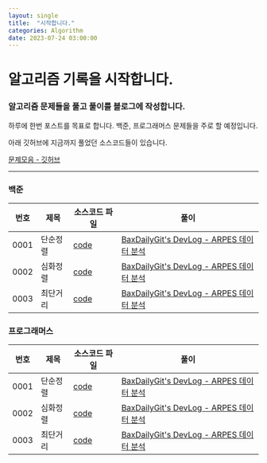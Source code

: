 ```yaml
---
layout: single
title:  "시작합니다."
categories: Algorithm
date: 2023-07-24 03:00:00
---
```


# 알고리즘 기록을 시작합니다.
### 알고리즘 문제들을 풀고 풀이를 블로그에 작성합니다.    

<p> 하루에 한번 포스트를 목표로 합니다. 
백준, 프로그래머스 문제들을 주로 할 예정입니다. </p>

<p> 아래 깃허브에 지금까지 풀었던 소스코드들이 있습니다.  </p>

[문제모음 - 깃허브](https://github.com/BaxDailyGit?tab=repositories)


------------------------------


### 백준

|번호|제목|소스코드 파일|풀이|
|------|---|---|---|
|0001|단순정렬|[code](https://github.com/BaxDailyGit/algorithm-solution-code/blob/main/code/baekjoon/1%2B1.py)|[BaxDailyGit's DevLog - ARPES 데이터 분석](https://baxdailygit.github.io/algorithm/second/)|
|0002|심화정렬|[code](https://github.com/BaxDailyGit/algorithm-solution-code/blob/main/code/baekjoon/1%2B1.py)|[BaxDailyGit's DevLog - ARPES 데이터 분석](https://baxdailygit.github.io/algorithm/second/)|
|0003|최단거리|[code](https://github.com/BaxDailyGit/algorithm-solution-code/blob/main/code/baekjoon/1%2B1.py)|[BaxDailyGit's DevLog - ARPES 데이터 분석](https://baxdailygit.github.io/algorithm/second/)|

### 프로그래머스

|번호|제목|소스코드 파일|풀이|
|------|---|---|---|
|0001|단순정렬|[code](https://github.com/BaxDailyGit/algorithm-solution-code/blob/main/code/baekjoon/1%2B1.py)|[BaxDailyGit's DevLog - ARPES 데이터 분석](https://baxdailygit.github.io/algorithm/second/)|
|0002|심화정렬|[code](https://github.com/BaxDailyGit/algorithm-solution-code/blob/main/code/baekjoon/1%2B1.py)|[BaxDailyGit's DevLog - ARPES 데이터 분석](https://baxdailygit.github.io/algorithm/second/)|
|0003|최단거리|[code](https://github.com/BaxDailyGit/algorithm-solution-code/blob/main/code/baekjoon/1%2B1.py)|[BaxDailyGit's DevLog - ARPES 데이터 분석](https://baxdailygit.github.io/algorithm/second/)|
